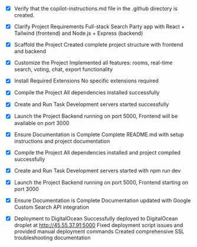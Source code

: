 - [x] Verify that the copilot-instructions.md file in the .github directory is created.

- [x] Clarify Project Requirements
	Full-stack Search Party app with React + Tailwind (frontend) and Node.js + Express (backend)

- [x] Scaffold the Project
	Created complete project structure with frontend and backend

- [x] Customize the Project
	Implemented all features: rooms, real-time search, voting, chat, export functionality
	
- [x] Install Required Extensions
	No specific extensions required

- [x] Compile the Project
	All dependencies installed successfully

- [x] Create and Run Task
	Development servers started successfully

- [x] Launch the Project
	Backend running on port 5000, Frontend will be available on port 3000

- [x] Ensure Documentation is Complete
	Complete README.md with setup instructions and project documentation
	
- [x] Compile the Project
	All dependencies installed and project compiled successfully
	
- [x] Create and Run Task
	Development servers started with npm run dev
	
- [x] Launch the Project
	Backend running on port 5000, Frontend starting on port 3000
	
- [x] Ensure Documentation is Complete
	Documentation updated with Google Custom Search API integration
	
- [x] Deployment to DigitalOcean
	Successfully deployed to DigitalOcean droplet at http://45.55.37.91:5000
	Fixed deployment script issues and provided manual deployment commands
	Created comprehensive SSL troubleshooting documentation
